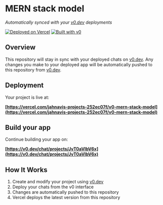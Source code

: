 # MERN stack model

*Automatically synced with your [v0.dev](https://v0.dev) deployments*

[![Deployed on Vercel](https://img.shields.io/badge/Deployed%20on-Vercel-black?style=for-the-badge&logo=vercel)](https://vercel.com/jahnavis-projects-252ec07f/v0-mern-stack-model)
[![Built with v0](https://img.shields.io/badge/Built%20with-v0.dev-black?style=for-the-badge)](https://v0.dev/chat/projects/JvT0aVlbV6x)

## Overview

This repository will stay in sync with your deployed chats on [v0.dev](https://v0.dev).
Any changes you make to your deployed app will be automatically pushed to this repository from [v0.dev](https://v0.dev).

## Deployment

Your project is live at:

**[https://vercel.com/jahnavis-projects-252ec07f/v0-mern-stack-model](https://vercel.com/jahnavis-projects-252ec07f/v0-mern-stack-model)**

## Build your app

Continue building your app on:

**[https://v0.dev/chat/projects/JvT0aVlbV6x](https://v0.dev/chat/projects/JvT0aVlbV6x)**

## How It Works

1. Create and modify your project using [v0.dev](https://v0.dev)
2. Deploy your chats from the v0 interface
3. Changes are automatically pushed to this repository
4. Vercel deploys the latest version from this repository